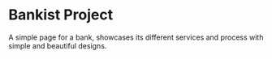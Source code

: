 ﻿# Bankist Project

A simple page for a bank, showcases its different services and process with simple and beautiful designs.
